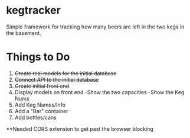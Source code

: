 # kegtracker
Simple framework for tracking how many beers are left in the two kegs in the basement.

# Things to Do
1. ~~Create real models for the initial database~~
2. ~~Connect API to the initial database~~
3. ~~Create initial front end~~
4. Display models on front end
    -Show the two capacities
    -Show the Keg Nums
5. Add Keg Names/Info
6. Add a "Bar" container
7. Add bottles/cans

**Needed CORS extension to get past the browser blocking